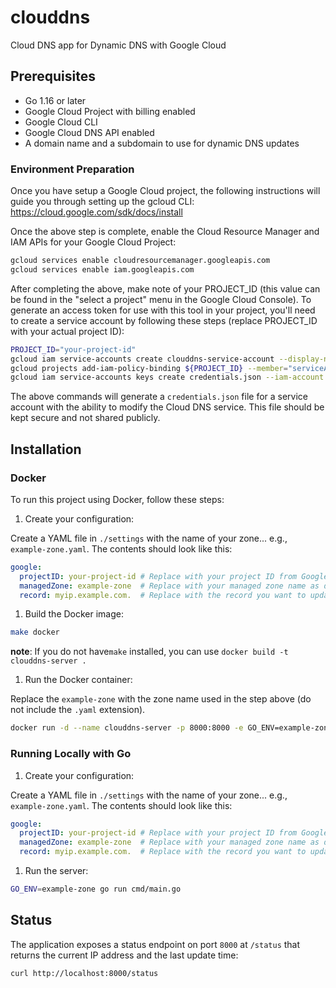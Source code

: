 # clouddns

Cloud DNS app for Dynamic DNS with Google Cloud

## Prerequisites

- Go 1.16 or later
- Google Cloud Project with billing enabled
- Google Cloud CLI
- Google Cloud DNS API enabled
- A domain name and a subdomain to use for dynamic DNS updates

### Environment Preparation

Once you have setup a Google Cloud project, the following instructions will guide you through setting up the gcloud CLI: <https://cloud.google.com/sdk/docs/install>

Once the above step is complete, enable the Cloud Resource Manager and IAM APIs for your Google Cloud Project:

```bash
gcloud services enable cloudresourcemanager.googleapis.com
gcloud services enable iam.googleapis.com
```

After completing the above, make note of your PROJECT_ID (this value can be found in the "select a project" menu in the Google Cloud Console). To generate an access token for use with this tool in your project, you'll need to create a service account by following these steps (replace PROJECT_ID with your actual project ID):

```bash
PROJECT_ID="your-project-id"
gcloud iam service-accounts create clouddns-service-account --display-name "CloudDNS Service Account"
gcloud projects add-iam-policy-binding ${PROJECT_ID} --member="serviceAccount:clouddns-service-account@${PROJECT_ID}.iam.gserviceaccount.com" --role="roles/dns.admin"
gcloud iam service-accounts keys create credentials.json --iam-account "clouddns-service-account@${PROJECT_ID}.iam.gserviceaccount.com"
```

The above commands will generate a `credentials.json` file for a service account with the ability to modify the Cloud DNS service. This file should be kept secure and not shared publicly.

## Installation

### Docker

To run this project using Docker, follow these steps:

1. Create your configuration:

  Create a YAML file in `./settings` with the name of your zone... e.g., `example-zone.yaml`. The contents should look like this:

  ```yaml
  google:
    projectID: your-project-id # Replace with your project ID from Google Cloud Console
    managedZone: example-zone  # Replace with your managed zone name as defined in Google Cloud DNS
    record: myip.example.com.  # Replace with the record you want to update (be sure there is a . at the end of the record)
  ```

1. Build the Docker image:

  ```bash
  make docker
  ```

  __note__: If you do not have`make` installed, you can use `docker build -t clouddns-server .`

1. Run the Docker container:

  Replace the `example-zone` with the zone name used in the step above (do not include the `.yaml` extension).

  ```bash
  docker run -d --name clouddns-server -p 8000:8000 -e GO_ENV=example-zone --restart unless-stopped clouddns-server
  ```

### Running Locally with Go

1. Create your configuration:

  Create a YAML file in `./settings` with the name of your zone... e.g., `example-zone.yaml`. The contents should look like this:

  ```yaml
  google:
    projectID: your-project-id # Replace with your project ID from Google Cloud Console
    managedZone: example-zone  # Replace with your managed zone name as defined in Google Cloud DNS
    record: myip.example.com.  # Replace with the record you want to update (be sure there is a . at the end of the record)
  ```

1. Run the server:

  ```bash
  GO_ENV=example-zone go run cmd/main.go
  ```

## Status

The application exposes a status endpoint on port `8000` at `/status` that returns the current IP address and the last update time:

```bash
curl http://localhost:8000/status
```
